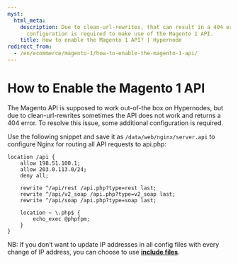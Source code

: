 ```yaml
---
myst:
  html_meta:
    description: Due to clean-url-rewrites, that can result in a 404 error, some additional
      configuration is required to make use of the Magento 1 API.
    title: How to enable the Magento 1 API? | Hypernode
redirect_from:
  - /en/ecommerce/magento-1/how-to-enable-the-magento-1-api/
---
```


<!-- source: https://support.hypernode.com/en/ecommerce/magento-1/how-to-enable-the-magento-1-api/ -->

# How to Enable the Magento 1 API

The Magento API is supposed to work out-of-the box on Hypernodes, but due to clean-url-rewrites sometimes the API does not work and returns a 404 error.
To resolve this issue, some additional configuration is required.

Use the following snippet and save it as `/data/web/nginx/server.api` to configure Nginx for routing all API requests to api.php:

```nginx
location /api {
    allow 198.51.100.1;
    allow 203.0.113.0/24;
    deny all;

    rewrite ^/api/rest /api.php?type=rest last;
    rewrite ^/api/v2_soap /api.php?type=v2_soap last;
    rewrite ^/api/soap /api.php?type=soap last;

    location ~ \.php$ {
        echo_exec @phpfpm;
    }
}
```

NB: If you don’t want to update IP addresses in all config files with every change of IP address, you can choose to use [**include files**](../../hypernode-platform/nginx/how-to-create-a-reusable-config-to-include-in-custom-snippets.md).
